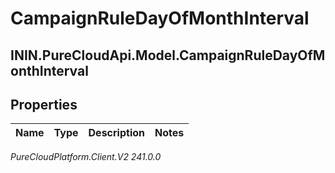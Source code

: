 # CampaignRuleDayOfMonthInterval

## ININ.PureCloudApi.Model.CampaignRuleDayOfMonthInterval

## Properties

|Name | Type | Description | Notes|
|------------ | ------------- | ------------- | -------------|



_PureCloudPlatform.Client.V2 241.0.0_
